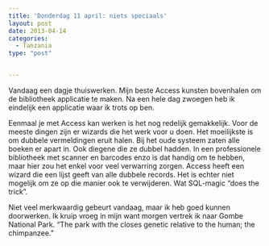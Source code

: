 ```yaml
---
title: 'Donderdag 11 april: niets speciaals'
layout: post
date: 2013-04-14
categories:
  - Tanzania
type: "post"


---
```

Vandaag een dagje thuiswerken. Mijn beste Access kunsten bovenhalen om de bibliotheek applicatie te maken. Na een hele dag zwoegen heb ik eindelijk een applicatie waar ik trots op ben.

Eenmaal je met Access kan werken is het nog redelijk gemakkelijk. Voor de meeste dingen zijn er wizards die het werk voor u doen. Het moeilijkste is om dubbele vermeldingen eruit halen. Bij het oude systeem zaten alle boeken er apart in. Ook diegene die ze dubbel hadden. In een professionele bibliotheek met scanner en barcodes enzo is dat handig om te hebben, maar hier zou het enkel voor veel verwarring zorgen. Access heeft een wizard die een lijst geeft van alle dubbele records. Het is echter niet mogelijk om ze op die manier ook te verwijderen. Wat SQL-magic &#8220;does the trick&#8221;.

Niet veel merkwaardig gebeurt vandaag, maar ik heb goed kunnen doorwerken. Ik kruip vroeg in mijn want morgen vertrek ik naar Gombe National Park. &#8220;The park with the closes genetic relative to the human; the chimpanzee.&#8221;
